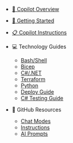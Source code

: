 <!-- markdownlint-disable MD041 -->
<!-- copilot Section Sidebar -->
<!-- Generated on: 2025-07-24 18:40:02 UTC -->

- [🤖 Copilot Overview](copilot/README.md)
- [🚀 Getting Started](copilot/getting-started.md)
- [📋 Copilot Instructions](.github/copilot-instructions.md)

- 💻 Technology Guides
  - [Bash/Shell](copilot/bash/bash.md)
  - [Bicep](copilot/bicep/bicep.md)
  - [C#/.NET](copilot/csharp/csharp.md)
  - [Terraform](copilot/terraform/terraform.md)
  - [Python](copilot/python-script.md)
  - [Deploy Guide](copilot/deploy.md)
  - [C# Testing Guide](copilot/csharp-tests.md)

- 🔧 GitHub Resources
  - [Chat Modes](.github/chatmodes/README.md)
  - [Instructions](.github/instructions/README.md)
  - [AI Prompts](.github/prompts/README.md)
